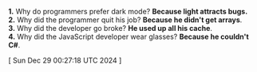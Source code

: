  
**1.** Why do programmers prefer dark mode? **Because light attracts bugs.** <br> **2.** Why did the programmer quit his job? **Because he didn't get arrays**. <br> **3.** Why did the developer go broke? **He used up all his cache**.<br> **4.** Why did the JavaScript developer wear glasses? **Because he couldn't C#**.
 
[ 
Sun Dec 29 00:27:18 UTC 2024
 ]
